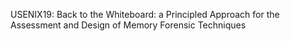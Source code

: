 USENIX19: Back to the Whiteboard: a Principled Approach for the Assessment and Design of Memory Forensic Techniques
